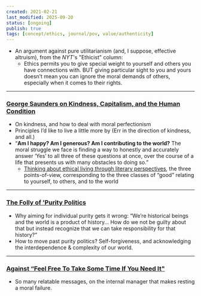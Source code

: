 ```yaml
---
created: 2021-02-21
last_modified: 2025-09-20
status: [ongoing]
publish: true
tags: [concept/ethics, journal/pov, value/authenticity]
---
```


- An argument against pure utilitarianism (and, I suppose, effective altruism), from the *NYT*'s "Ethicist" column:
    - Ethics permits you to give special weight to yourself and others you have connections with. BUT giving particular sight to you and yours doesn’t mean you can ignore the moral demands of others, especially when it comes to their rights.

---

### [George Saunders on Kindness, Capitalism, and the Human Condition](klein-saunders-on-kindness-capitalism-and-the-human-condition.md)
- On kindness, and how to deal with moral perfectionism
- Principles I’d like to live a little more by (Err in the direction of kindness, and all.)
- “**Am I happy? Am I generous? Am I contributing to the world?** The moral struggle we face is finding a way to honestly and accurately answer ‘Yes’ to all three of these questions at once, over the course of a life that presents us with many obstacles to doing so.”
    - [Thinking about ethical living through literary perspectives](https://aeon.co/essays/how-should-you-choose-the-right-right-thing-to-do?utm_source=pocket&utm_medium=email&utm_campaign=pockethits), the three points-of-view, corresponding to the three classes of “good” relating to yourself, to others, and to the world

---

### [The Folly of 'Purity Politics](300-collections/media/beck-shotwell-the-folly-of-purity-politics.md)
- Why aiming for individual purity gets it wrong: “We’re historical beings and the world is a product of history... How do we not be guilty about that but instead recognize that we can take responsibility for that history?“
- How to move past purity politics? Self-forgiveness, and acknowledging the interdependence & complexity of our world.

---

### [Against “Feel Free To Take Some Time If You Need It"](300-collections/media/petersen-against-feel-free-to-take-some-time-if-you-need-it.md)
- So many relatable messages, on the internal manager that makes resting a moral failure.